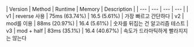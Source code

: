 | Version | Method | Runtime | Memory | Description |
| --- | --- | --- | --- |
| v1 | reverse 사용 | 75ms (63.74%) | 16.5 (5.61%) | 가장 빠르고 간단하다
| v2 | mod를 이용 | 88ms (20.97%) | 16.4 (5.61%) | 숫자를 뒤집는 건 알고리즘 테스트
| v3 | mod + half | 83ms (35.1%) | 16.4 (40.67%) | 속도가 드라마틱하게 빨라지지는 않는다

